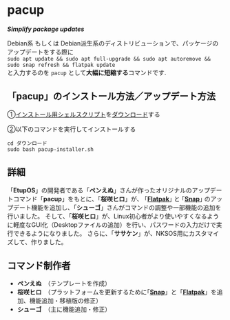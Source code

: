 # pacup

***Simplify package updates***

Debian系 もしくは Debian派生系のディストリビューションで、パッケージのアップデートをする際に  
`sudo apt update && sudo apt full-upgrade && sudo apt autoremove && sudo snap refresh && flatpak update`  
と入力するのを `pacup` として**大幅に短縮する**コマンドです.

## 「pacup」のインストール方法／アップデート方法

①[インストール用シェルスクリプト](https://dl.dropboxusercontent.com/s/2lutkal30bnq3rx/pacup-installer.sh?dl=1)を[ダウンロード](https://dl.dropboxusercontent.com/s/2lutkal30bnq3rx/pacup-installer.sh?dl=1)する

②以下のコマンドを実行してインストールする
```
cd ダウンロード
sudo bash pacup-installer.sh
```

## 詳細

「**EtupOS**」の開発者である「**ペンえぬ**」さんが作ったオリジナルのアップデートコマンド「**pacup**」をもとに、「**桜咲ヒロ**」が、 ｢[**Flatpak**](https://flatpak.org)｣ と ｢[**Snap**](https://snapcraft.io)｣ のアップデート機能を追加し、「**シューゴ**」さんがコマンドの調整や一部機能の追加を行いました。
そして、「**桜咲ヒロ**」が、Linux初心者がより使いやすくなるように軽度なGUI化（Desktopファイルの追加）を行い、パスワードの入力だけで実行できるようになりました。
さらに、「**ササケン**」が、NKSOS用にカスタマイズして、作りました。

## コマンド制作者

- **ペンえぬ**　（テンプレートを作成）
- **桜咲ヒロ**　（プラットフォームを更新するために｢[**Snap**](https://snapcraft.io)」と「[**Flatpak**](https://flatpak.org)」を追加、機能追加・移植版の修正）
- **シューゴ**　（主に機能追加・修正）
